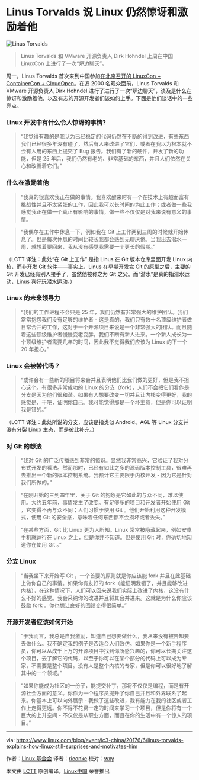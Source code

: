Linus Torvalds 说 Linux 仍然惊讶和激励着他
============================================================

![Linus Torvalds](https://www.linux.com/sites/lcom/files/styles/rendered_file/public/linus-torvalds-lc3.jpg?itok=lzZupevU "Linus Torvalds")

> Linus Torvalds 和 VMware 开源负责人 Dirk Hohndel 上周在中国 LinuxCon 上进行了一次“炉边聊天”。

周一，Linus Torvalds 首次来到中国参加[在北京召开的 LinuxCon + ContainerCon + CloudOpen][3]。在近 2000 名观众面前，Linus Torvalds 和 VMware 开源负责人 Dirk Hohndel 进行了进行了一次“炉边聊天”，谈及是什么在惊讶和激励着他，以及有志的开源开发者们该如何上手。下面是他们谈话中的一些亮点。

### Linux 开发中有什么令人惊讶的事情?

> “我觉得有趣的是我认为已经稳定的代码仍然在不断的得到改进，有些东西我们已经很多年没有碰了，然后有人来改进了它们，或者在我以为根本就不会有人用的东西上提交了 Bug 报告。我们有了新的硬件，开发了新的功能，但是 25 年后，我们仍然有老的、非常基础的东西，并且人们依然在关心和改善着它们。”

### 什么在激励着他

> “我真的很喜欢我正在做的事情。我喜欢醒来时有一个在技术上有趣而富有挑战性并且不太紧张的工作，因此我可以长时间的为此工作；或者做一些我感觉我正在做一个真正有影响的事情，做一些不仅仅是对我来说有意义的事情。

> “我偶尔在工作中休息一下，例如我在 Git 上工作两到三周的时候就开始休息了。但是每次休息的时间比较长我都会感到无聊厌倦。当我出去潜水一周，就想着要回来，我从没有感觉我需要一个更长的假期。”

（LCTT 译注：此处“在 Git 上工作” 是指 Linus 在 Git 版本仓库里面开发 Linux 内核，而非开发 Git 软件——事实上，Linus 在早期开发完 Git 的原型之后，主要的 Git 开发已经有别人接手了，虽然他被称之为 Git 之父。而“潜水”是真的指潜水运动，Linus 喜好玩潜水运动。）

### Linux 的未来领导力

> “我们的工作进程不会只是 25 年，我们仍然有非常强大的维护团队。我们常常抱怨我们没有足够的维护者 - 这是真的，我们只有数十名顶级维护者做日常合并的工作，这对于一个开源项目来说是一个非常强大的团队。而且随着这些顶级维护者慢慢变老变胖，我们不断有新人进来。一个新人成长为一个顶级维护者需要几年的时间，因此我不觉得我们应该为 Linux 的下一个 20 年担心。”

### Linux 会被替代吗？

> “或许会有一些新的项目将来会并且表明他们比我们做的更好，但是我不担心这个。有很多非常成功的 Linux 的分支（fork），人们不会把它们看作是分支是因为他们很和谐。如果有人想要改变一切并且让内核变得更好，我的感觉是，干吧，证明你自己。我可能觉得那是一个坏主意，但是你可以证明我是错的。”

（LCTT 译注：此处所说的分支，应该是指类似 Android、AGL 等 Linux 分支并没有分裂 Linux 生态，而是彼此补充。）

### 对 Git 的想法

> “我对 Git 的广泛传播感到非常的惊讶。显然我非常高兴，它验证了我对分布式开发的看法。然而那时，已经有如此之多的源码版本控制工具，很难再去推出一个新的版本控制系统。我预计它主要限于内核开发 - 因为它是针对我们所做的。”

> “在刚开始的三到四年里，关于 Git 的抱怨是它如此的与众不同，难以使用。大约五年前，事情发生了改变。有足够多的项目和开发者开始使用 Git ，它变得不再与众不同；人们习惯于使用 Git 。他们开始利用这种开发模式，使用 Git 的安全感，意味着任何东西都不会损坏或者丢失。”

> “在某些方面，Git 比 Linux 更为人所知。Linux 常常被隐藏起来，例如安卓手机就运行在 Linux 之上，但是你并不知道。但是使用 Git 时，你确切地知道你在使用 Git 。”

### 分支 Linux

> “当我坐下来开始写 Git ，一个首要的原则就是你应该能 fork 并且在此基础上做你自己的事情。如果你有友好的 fork（能证明我错了，并且能够改进内核），在这种情况下，人们可以回来说我们实际上改进了内核，这没有什么不好的感觉。我会采纳你的改进并且将其合并进来。这就是为什么你应该鼓励 fork 。你也想让良好的回馈变得很简单。”

### 开源开发者应该如何开始

> “于我而言，我总是自我激励，知道自己想要做什么，我从来没有被告知要去做什么。我不确定我的例子是否适合人们效仿。如果你是一个新手程序员，你可以从成千上万的开源项目中找到你所感兴趣的，你可以长期关注这个项目，去了解它的代码，以至于你可以在某个部分的代码上可以成为专家，不需要是整个项目。没有人是整个内核的专家，但是你可以很好地了解其中的一个领域。”

> “如果你能成为社区的一份子，能提交补丁，那将不仅仅是编程，而是有开源社会方面的意义。你作为一个程序员提升了你自己并且和外界联系了起来。你基本上可以向外展示 - 我做了这些改进，我有能力在我的社区或者工作上走得更远。你不得不花费一定的时间来学习一个项目，但是你将有一个巨大的上升空间 - 不仅仅是从职业方面，而且在你的生活中有一个惊人的项目。”

--------------------------------------------------------------------------------

via: https://www.linux.com/blog/event/lc3-china/20176/6/linus-torvalds-explains-how-linux-still-surprises-and-motivates-him

作者：[Linux 基金会][a]
译者：[rieonke](https://github.com/rieonke)
校对：[wxy](https://github.com/wxy)

本文由 [LCTT](https://github.com/LCTT/TranslateProject) 原创编译，[Linux中国](https://linux.cn/) 荣誉推出

[a]:https://www.linux.com/users/lfadmin
[1]:https://www.linux.com/licenses/category/linux-foundation
[2]:https://www.linux.com/files/images/linus-torvalds-lc3jpg
[3]:https://www.lfasiallc.com/linuxcon-containercon-cloudopen-china
